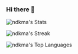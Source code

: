 ### Hi there 👋

<!--
**ndkma/ndkma** is a ✨ _special_ ✨ repository because its `README.md` (this file) appears on your GitHub profile.

Here are some ideas to get you started:

- 🔭 I’m currently working on ...
- 🌱 I’m currently learning ...
- 👯 I’m looking to collaborate on ...
- 🤔 I’m looking for help with ...
- 💬 Ask me about ...
- 📫 How to reach me: ...
- 😄 Pronouns: ...
- ⚡ Fun fact: ...
-->

![ndkma's Stats](https://github-readme-stats.vercel.app/api?username=ndkma&theme=graywhite&show_icons=true&hide_border=true&count_private=true)

![ndkma's Streak](https://github-readme-streak-stats.herokuapp.com/?user=ndkma&theme=graywhite&hide_border=true)

![ndkma's Top Languages](https://github-readme-stats.vercel.app/api/top-langs/?username=ndkma&theme=graywhite&show_icons=true&hide_border=true&layout=compact)
